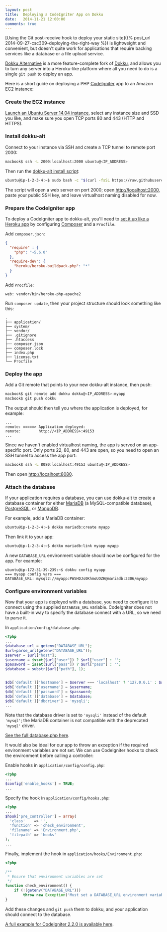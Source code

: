 ```yaml
---
layout: post
title:  Deploying a CodeIgniter App on Dokku
date:   2014-11-21 12:00:00
comments: true
---
```


[Using the Git post-receive hook to deploy your static site]({% post_url 2014-09-27-csc309-deploying-the-right-way %})
is lightweight and convenient, but doesn't quite work for applications that require backing services like
a database or a file upload service.

[Dokku Alternative][dokku-alt] is a more feature-complete fork of [Dokku][dokku], and allows you to turn any
server into a Heroku-like platform where all you need to do is a single `git push` to deploy an app.

Here is a short guide on deploying a PHP [CodeIgniter][codeigniter] app to an Amazon EC2 instance:

### Create the EC2 instance

[Launch an Ubuntu Server 14.04 instance](https://console.aws.amazon.com/ec2/home?region=us-east-1#launchAmi=ami-9eaa1cf6),
select any instance size and SSD you like, and make sure you open TCP ports 80 and 443 (HTTP and HTTPS).

### Install dokku-alt

Connect to your instance via SSH and create a TCP tunnel to remote port 2000:

```bash
macbook$ ssh -L 2000:localhost:2000 ubuntu@<IP_ADDRESS>
```

Then run the [dokku-alt install script](https://github.com/dokku-alt/dokku-alt#installing):

```bash
ubuntu@ip-1-2-3-4:~$ sudo bash -c "$(curl -fsSL https://raw.githubusercontent.com/dokku-alt/dokku-alt/master/bootstrap.sh)"
```

The script will open a web server on port 2000; open <http://localhost:2000>, paste your public SSH key,
and leave virtualhost naming disabled for now.

### Prepare the CodeIgniter app

To deploy a CodeIgniter app to dokku-alt, you'll need to
[set it up like a Heroku app](https://devcenter.heroku.com/articles/getting-started-with-php) by configuring
[Composer][composer] and a `Procfile`.

Add `composer.json`:

```json
{
  "require" : {
    "php": "~5.6.0"
  },
  "require-dev": {
    "heroku/heroku-buildpack-php": "*"
  }
}
```

Add `Procfile`:

```
web: vendor/bin/heroku-php-apache2
```

Run `composer update`, then your project structure should look something like this:

```
.
├── application/
├── system/
├── vendor/
├── .gitignore
├── .htaccess
├── composer.json
├── composer.lock
├── index.php
├── license.txt
└── Procfile
```

### Deploy the app

Add a Git remote that points to your new dokku-alt instance, then push:

```bash
macbook$ git remote add dokku dokku@<IP_ADDRESS>:myapp
macbook$ git push dokku
```

The output should then tell you where the application is deployed, for example:

```
...
remote: =====> Application deployed:
remote:        http://<IP_ADDRESS>:49153
...
```

Since we haven't enabled virtualhost naming, the app is served on an app-specific port. Only ports 22, 80, and 443 are
open, so you need to open an SSH tunnel to access the app port:

```bash
macbook$ ssh -L 8080:localhost:49153 ubuntu@<IP_ADDRESS>
```

Then open <http://localhost:8080>.

### Attach the database

If your application requires a database, you can use dokku-alt to create a database container for either
[MariaDB][mariadb] (a MySQL-compatible database), [PostgreSQL][postgresql], or [MongoDB][mongodb].

For example, add a MariaDB container:

```bash
ubuntu@ip-1-2-3-4:~$ dokku mariadb:create myapp
```

Then link it to your app:

```bash
ubuntu@ip-1-2-3-4:~$ dokku mariadb:link myapp myapp
```

A new `DATABASE_URL` environment variable should now be configured for the app. For example:

```
ubuntu@ip-172-31-39-239:~$ dokku config myapp
=== myapp config vars ===
DATABASE_URL: mysql2://myapp:PW5HDJs0KhmoUOZH@mariadb:3306/myapp
```

### Configure environment variables

Now that your app is deployed with a database, you need to configure it to connect using the supplied `DATABASE_URL`
variable. CodeIgniter does not have a built-in way to specify the database connect with a URL, so we need to parse it.

In `application/config/database.php`:

```php
<?php
...
$database_url = getenv("DATABASE_URL");
$url=parse_url(getenv("DATABASE_URL"));
$server = $url["host"];
$username = isset($url["user"]) ? $url["user"] : '';
$password = isset($url["pass"]) ? $url["pass"] : '';
$database = substr($url["path"], 1);


$db['default']['hostname'] = $server === 'localhost' ? '127.0.0.1' : $server;
$db['default']['username'] = $username;
$db['default']['password'] = $password;
$db['default']['database'] = $database;
$db['default']['dbdriver'] = 'mysqli';
...
```

Note that the database driver is set to `'mysqli'` instead of the default `'mysql'`; the MariaDB container is
not compatible with the deprecated `'mysql'` driver.

[See the full database.php here](https://github.com/elliottsj/codeigniter-dokku/blob/2.2.0/application/config/database.php).

It would also be ideal for our app to throw an exception if the required environment variables are not set.
We can use CodeIgniter hooks to check the environment before calling a controller:

Enable hooks in `application/config/config.php`:

```php
<?php
...
$config['enable_hooks'] = TRUE;
...
```

Specify the hook in `application/config/hooks.php`:

```php
<?php
...
$hook['pre_controller'] = array(
  'class'    => '',
  'function' => 'check_environment',
  'filename' => 'Environment.php',
  'filepath' => 'hooks'
);
...
```

Finally, implement the hook in `application/hooks/Environment.php`:

```php
<?php

/**
 * Ensure that environment variables are set
 */
function check_environment() {
    if (!(getenv("DATABASE_URL")))
        throw new Exception('Must set a DATABASE_URL environment variable');
}
```

Add these changes and `git push` them to dokku, and your application should connect to the database.

[A full example for CodeIgniter 2.2.0 is available here](https://github.com/elliottsj/codeigniter-dokku/tree/2.2.0).


[dokku]:       https://github.com/progrium/dokku
[dokku-alt]:   https://github.com/dokku-alt/dokku-alt
[codeigniter]: http://www.codeigniter.com/
[composer]:    https://getcomposer.org/
[mariadb]:     https://mariadb.org/
[postgresql]:  http://www.postgresql.org/
[mongodb]:     http://www.mongodb.org/
